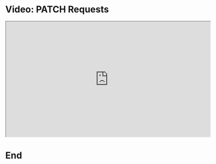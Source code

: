 # Video: PATCH Requests

<iframe src="https://player.vimeo.com/video/551941577?title=0&byline=0&portrait=0" width="640" height="360" allowfullscreen="allowfullscreen" allow="autoplay; fullscreen; picture-in-picture"></iframe>

# End